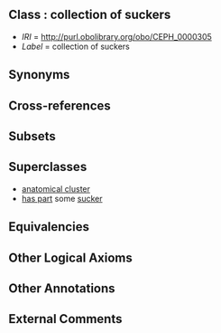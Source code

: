 
## Class : collection of suckers

 * *IRI* = http://purl.obolibrary.org/obo/CEPH_0000305
 * *Label* = collection of suckers

## Synonyms


## Cross-references


## Subsets


## Superclasses

 * [anatomical cluster](../../UBERON/77/UBERON_0000477.md)
 * [has part](../../BFO/51/BFO_0000051.md) some [sucker](../../CEPH/48/CEPH_0000248.md)

## Equivalencies


## Other Logical Axioms


## Other Annotations


## External Comments

